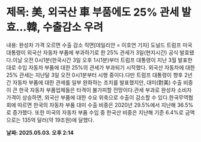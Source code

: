 # **제목: 美, 외국산 車 부품에도 25% 관세 발효…韓, 수출감소 우려**

  내용: 완성차 가격 오르면 수출 감소 직면[데일리안 = 이호연 기자] 도널드 트럼프 미국 대통령이 외국산 자동차 부품에 부과하기로 한 25% 관세가 3일(현지시간) 공식 발효됐다.이날 오전 0시1분(한국시간 3일 오후 1시1분)부터 트럼프 대통령이 지난 3월 발표한대로 수입 자동차 부품에 대한 25%의 관세가 부과되기 시작했다. 외국산 자동차에 대한 25% 관세는 지난달 3일 오전 0시1분부터 시행 중이다.다만 트럼프 대통령이 향후 2년간 자동차 부품에 대한 관세를 일부 완화하는 조치를 발표했지만, 대미(對美) 수출 비중이 큰 한국 자동차 부품업체들은 타격이 불가피할 전망이다.관세 부과로 완성차 소비자 가격이 상승하면, 외국산 부품에 대한 수요 위축으로 수출이 감소할 수 있다.한국무역협회에 따르면 한국의 자동차 부품 대미 수출 비중은 2020년 29.5%에서 지난해 36.5%로 증가했다. 또한 미국의 자동차 부품 수입 중 한국산 비중은 지난해 기준 6.4%로 금액으로는 135억 달러(약 19조원)에 달했다.

  **날짜: 2025.05.03. 오후 2:14**